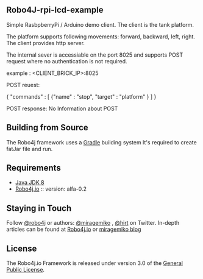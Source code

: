 ## Robo4J-rpi-lcd-example
Simple RasbpberryPi / Arduino demo client. The client is the tank platform.

The platform supports following movements: forward, backward, left, right.
The client provides http server.

The internal sever is accessiable on the port 8025 and supports POST 
request where no authentication is not required.

example : <CLIENT_BRICK_IP>:8025

POST reuest: 

{ 
  "commands" : [
     {"name"  : "stop",
     "target" : "platform"
     }
  ]
}

POST response: No Information about POST

## Building from Source
The Robo4j framework uses a [Gradle][] building system
It's required to create fatJar file and run.


## Requirements
* [Java JDK 8][]
* [Robo4j.io][] :: version: alfa-0.2

## Staying in Touch
Follow [@robo4j][] or authors: [@miragemiko] , [@hirt][]
on Twitter. In-depth articles can be found at [Robo4j.io][] or [miragemiko blog][]

## License
The Robo4j.io Framework is released under version 3.0 of the [General Public License][].

[Robo4j.io]: http://www.robo4j.io
[miragemiko blog]: http://www.miroslavkopecky.com
[General Public License]: http://www.gnu.org/licenses/gpl-3.0-standalone.html0
[@robo4j]: https://twitter.com/robo4j
[@miragemiko]: https://twitter.com/miragemiko
[@hirt]: https://twitter.com/hirt
[Gradle]: http://gradle.org
[Java JDK 8]: http://www.oracle.com/technetwork/java/javase/downloads
[Git]: http://help.github.com/set-up-git-redirect
[Robo4j documentation]: http://www.robo4j.io/p/documentation.html
